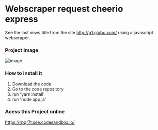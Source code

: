 # Webscraper request cheerio express 
See the last news title from the site http://g1.globo.com/ using a javascript webscraper.


### Project Image
![image](https://user-images.githubusercontent.com/30128774/200698498-8741d2cd-9b3c-4e81-990d-ddc44b0be3e8.png)



### How to install it
1. Download the code 
2. Go to the code repository 
3. run 'yarn install'
4. run 'node app.js'



### Acess this Project online 
https://rpqr7t.sse.codesandbox.io/
